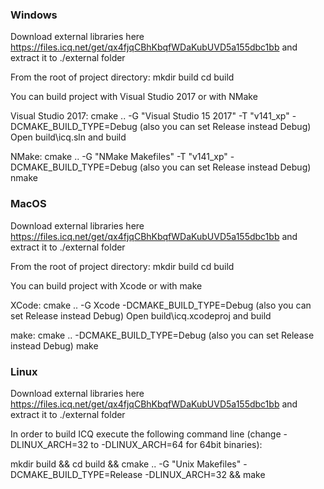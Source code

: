 ### Windows

Download external libraries here https://files.icq.net/get/qx4fjqCBhKbqfWDaKubUVD5a155dbc1bb and extract it to ./external folder

From the root of project directory:
    mkdir build
    cd build

You can build project with Visual Studio 2017 or with NMake

Visual Studio 2017:
    cmake .. -G "Visual Studio 15 2017" -T "v141_xp" -DCMAKE_BUILD_TYPE=Debug (also you can set Release instead Debug)
    Open build\icq.sln and build

NMake:
    cmake .. -G "NMake Makefiles" -T "v141_xp" -DCMAKE_BUILD_TYPE=Debug (also you can set Release instead Debug)
    nmake


### MacOS

Download external libraries here https://files.icq.net/get/qx4fjqCBhKbqfWDaKubUVD5a155dbc1bb and extract it to ./external folder

From the root of project directory:
    mkdir build
    cd build

You can build project with Xcode or with make

XCode:
    cmake .. -G Xcode -DCMAKE_BUILD_TYPE=Debug (also you can set Release instead Debug)
    Open build\icq.xcodeproj and build

make:
    cmake .. -DCMAKE_BUILD_TYPE=Debug (also you can set Release instead Debug)
    make


### Linux

Download external libraries here https://files.icq.net/get/qx4fjqCBhKbqfWDaKubUVD5a155dbc1bb and extract it to ./external folder

In order to build ICQ execute the following command line (change -DLINUX_ARCH=32 to -DLINUX_ARCH=64 for 64bit binaries):

mkdir build && cd build && cmake .. -G "Unix Makefiles" -DCMAKE_BUILD_TYPE=Release -DLINUX_ARCH=32 && make
